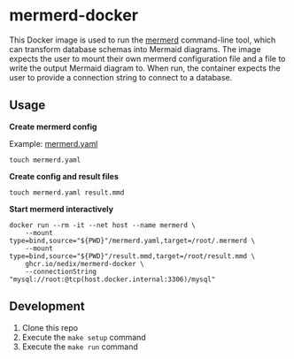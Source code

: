 # mermerd-docker

This Docker image is used to run the [mermerd](https://github.com/KarnerTh/mermerd) command-line tool, which can
transform database schemas into Mermaid diagrams. The image expects the user to mount their own mermerd configuration
file and a file to write the output Mermaid diagram to. When run, the container expects the user to provide a connection
string to connect to a database.

## Usage

**Create mermerd config**

Example: [mermerd.yaml](mermerd.yaml)

```shell
touch mermerd.yaml
```

**Create config and result files**

```shell
touch mermerd.yaml result.mmd
```

**Start mermerd interactively**

```shell
docker run --rm -it --net host --name mermerd \
    --mount type=bind,source="${PWD}"/mermerd.yaml,target=/root/.mermerd \
    --mount type=bind,source="${PWD}"/result.mmd,target=/root/result.mmd \
    ghcr.io/nedix/mermerd-docker \
    --connectionString "mysql://root:@tcp(host.docker.internal:3306)/mysql"
```

## Development

1. Clone this repo
2. Execute the `make setup` command
3. Execute the `make run` command
